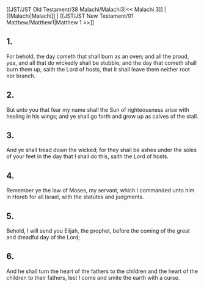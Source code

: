 [[JST/JST Old Testament/38 Malachi/Malachi3|<< Malachi 3]] | [[Malachi|Malachi]] | [[JST/JST New Testament/01 Matthew/Matthew1|Matthew 1 >>]]
## 1.
For behold, the day cometh that shall burn as an oven; and all the proud, yea, and all that do wickedly shall be stubble; and the day that cometh shall burn them up, saith the Lord of hosts, that it shall leave them neither root nor branch.
## 2.
But unto you that fear my name shall the Sun of righteousness arise with healing in his wings; and ye shall go forth and grow up as calves of the stall.
## 3.
And ye shall tread down the wicked; for they shall be ashes under the soles of your feet in the day that I shall do this, saith the Lord of hosts.
## 4.
Remember ye the law of Moses, my servant, which I commanded unto him in Horeb for all Israel, with the statutes and judgments.
## 5.
Behold, I will send you Elijah, the prophet, before the coming of the great and dreadful day of the Lord;
## 6.
And he shall turn the heart of the fathers to the children and the heart of the children to their fathers, lest I come and smite the earth with a curse.

